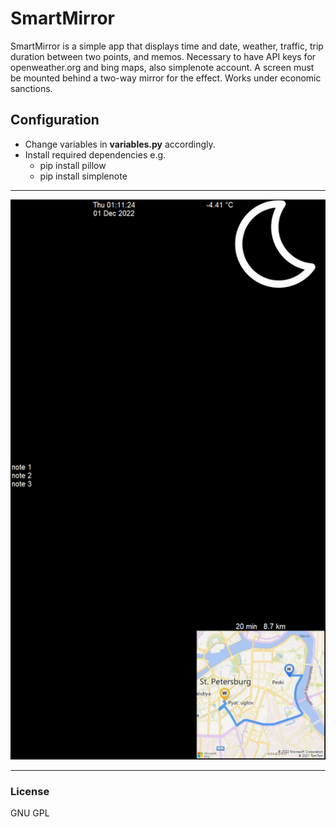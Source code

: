 # SmartMirror

SmartMirror is a simple app that displays time and date, weather, traffic, trip duration between two points, and memos. Necessary to have API keys for openweather.org and bing maps, also simplenote account. A screen must be mounted behind a two-way mirror for the effect. Works under economic sanctions.

## Configuration

- Change variables in **variables.py** accordingly.
- Install required dependencies e.g.
  - pip install pillow
  - pip install simplenote

-----------

![smart-mirror](./fin.png)

-----------

### License

GNU GPL
